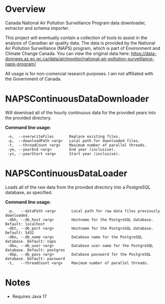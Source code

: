 # Overview
Canada National Air Pollution Surveillance Program data downloader, extractor and schema importer. 

This project will eventually contain a collection of tools to assist in the analysis of Canadian air quality data. The data is provided by the National Air Pollution Surveillance (NAPS) program, which is part of Environment and Climate Change Canada. You can view the original data here: https://data-donnees.az.ec.gc.ca/data/air/monitor/national-air-pollution-surveillance-naps-program/

All usage is for non-comercial research purposes. I am not affiliated with the Government of Canada.

# NAPSContinuousDataDownloader

Will download all of the hourly continuous data for the provided years into the provided directory.

**Command line usage:**
```
 -o,  --overwriteFiles       Replace existing files.
 -p,  --downloadPath <arg>   Local path for downloaded files.
 -t,  --threadCount <arg>    Maximum number of parallel threads.
 -ye, --yearEnd <arg>        End year (inclusive).
 -ys, --yearStart <arg>      Start year (inclusive).
```

# NAPSContinuousDataLoader

Loads all of the raw data from the provided directory into a PostgreSQL database, as specified.

**Command line usage:**
```
 -p,   --dataPath <arg>       Local path for raw data files previously downloaded.
 -dbh, --db_host <arg>        Hostname for the PostgreSQL database. Default: localhost
 -dbt, --db_port <arg>        Hostname for the PostgreSQL database. Default: 5432
 -dbn, --db_name <arg>        Database name for the PostgreSQL database. Default: naps
 -dbu, --db_user <arg>        Database user name for the PostgreSQL database. Default: postgres
 -dbp, --db_pass <arg>        Database password for the PostgreSQL database. Default: password
 -t,   --threadCount <arg>    Maximum number of parallel threads.
```

# Notes

- Requires Java 17
